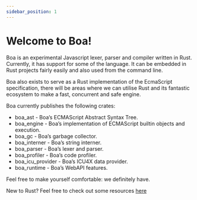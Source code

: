 ```yaml
---
sidebar_position: 1
---
```


# Welcome to Boa!

Boa is an experimental Javascript lexer, parser and compiler written in Rust. Currently, it has support for some of the language. It can be embedded in Rust projects fairly easily and also used from the command line.

Boa also exists to serve as a Rust implementation of the EcmaScript specification, there will be areas where we can utilise Rust and its fantastic ecosystem to make a fast, concurrent and safe engine.

Boa currently publishes the following crates:
* boa_ast - Boa’s ECMAScript Abstract Syntax Tree.
* boa_engine - Boa’s implementation of ECMAScript builtin objects and execution.
* boa_gc - Boa’s garbage collector.
* boa_interner - Boa’s string interner.
* boa_parser - Boa’s lexer and parser.
* boa_profiler - Boa’s code profiler.
* boa_icu_provider - Boa’s ICU4X data provider.
* boa_runtime - Boa’s WebAPI features.

Feel free to make yourself comfortable: we definitely have.

New to Rust? Feel free to check out some resources [here](./resources)
